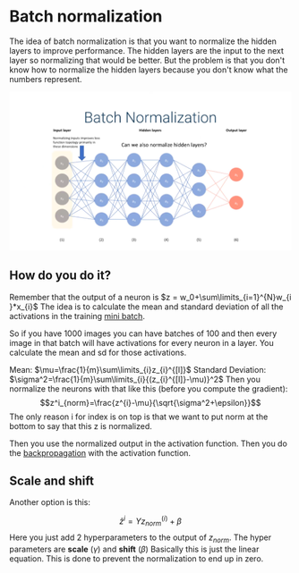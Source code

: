 # Batch normalization
The idea of batch normalization is that you want to normalize the hidden layers to improve performance. The hidden layers are the input to the next layer so normalizing that would be better. But the problem is that you don't know how to normalize the hidden layers because you don't know what the numbers represent. 

![Batch Normalization](images/Pasted%20image%2020220611193128.png)



## How do you do it?

Remember that the output of a neuron is $z = w_0+\sum\limits_{i=1}^{N}w_{i }*x_{i}$ 
The idea is to calculate the mean and standard deviation of all the activations in the training [mini batch](Optimizers.md). 

So if you have 1000 images you can have batches of 100 and then every image in that batch will have activations for every neuron in a layer.  You calculate the mean and sd for those activations. 

Mean: $\mu=\frac{1}{m}\sum\limits_{i}z_{i}^{[l]}$
Standard Deviation: $\sigma^2=\frac{1}{m}\sum\limits_{i}{(z_{i}^{[l]}-\mu)}^2$
Then you normalize the neurons with that like this (before you compute the gradient): $$z^i_{norm}=\frac{z^{i}-\mu}{\sqrt{\sigma^2+\epsilon}}$$
The only reason i for index is on top is that we want to put norm at the bottom to say that this z is normalized. 

Then you use the normalized output in the activation function. Then you do the [backpropagation](backpropagation.md) with the activation function.  

## Scale and shift

Another option is this:

$$\hat{z}^{i}=\Upsilon z_{norm}^{(i)}+\beta$$
Here you just add 2 hyperparameters to the output  of $z_{norm}$. The hyper parameters are **scale** ($\gamma$) and **shift** ($\beta$) Basically this is just the linear equation. This is done to prevent the normalization to end up in zero. 

